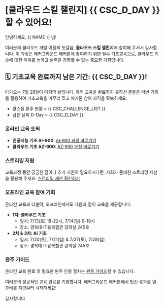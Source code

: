 # [클라우드 스킬 챌린지] {{ CSC_D_DAY }} 할 수 있어요!

안녕하세요, {{ NAME }} 님!

여러분의 클라우드 개발 여정의 첫걸음, **클라우드 스킬 챌린지**에 참여해 주셔서 감사합니다. 이 과정은 해커그라운드 해커톤에 참여하기 위한 필수 기초교육으로, 클라우드 기술에 대한 이해를 높이고 실력을 강화할 수 있는 중요한 기회입니다.


## 🗓️ 기초교육 완료까지 남은 기간: **{{ CSC_D_DAY }}**!

다가오는 7월 28일이 마지막 날입니다. 아직 교육을 완료하지 못하신 분들은 이번 기회를 활용하여 기초교육을 마무리 짓고 해커톤 참여 자격을 확보하세요.

* 클스챌 완주 현황 = {{ CSC_CHALLENGE_LIST }}
* 남은 날짜 D-Day = {{ CSC_D_DAY }}


### 온라인 교육 토픽

- **인공지능 기초 AI-900**: [AI-900 과정 바로가기](https://hgrd.kr/csc-ai-900)
- **클라우드 기초 AZ-900**: [AZ-900 과정 바로가기](https://hgrd.kr/csc-az-900)


### 스트리밍 지원

교육과정 동안 궁금한 점이나 추가 지원이 필요하시다면, 저희가 준비한 스트리밍 세션을 활용해 주세요. [스트리밍 세션 확인하기](https://hgrd.kr/csc-streaming)


### 오프라인 교육 참여 기회

온라인 교육과 더불어, 오프라인에서도 다음과 같이 교육을 제공합니다:
- **1차: 클라우드 기초**
  - 일시: 7/13(토) 18-22시, 7/14(일) 9-18시
  - 장소: 경북대 IT융복합관 강의실 245호
- **2차 & 3차: AI 기초**
  - 일시: 7/20(토), 7/21(일) & 7/27(토), 7/28(일)
  - 장소: 경북대 IT융복합관 강의실 245호


### 완주 가이드

온라인 교육 완료 후 필요한 완주 인증 절차는 [완주 가이드](https://hgrd.kr/csc-finish)할 수 있습니다.

여러분의 성공적인 교육 완료를 기원합니다. 해커그라운드 해커톤에서 멋진 성과를 낼 준비를 지금부터 시작하세요!

감사합니다
